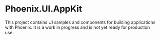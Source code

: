 # Phoenix.UI.AppKit

This project contains UI samples and components for building applications with Phoenix. It is a work in progress and is not yet ready for production use.